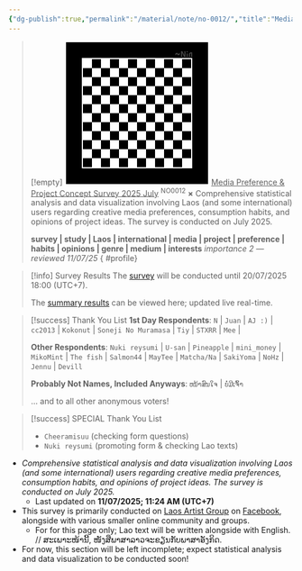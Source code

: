 ```yaml
---
{"dg-publish":true,"permalink":"/material/note/no-0012/","title":"Media Preference & Project Concept Survey 2025 July","tags":["-note"]}
---
```


>[!empty]
> ![RESOURCE/ASSET/OTHER/PlaceholderIcon.png|icon](/img/user/RESOURCE/ASSET/OTHER/PlaceholderIcon.png) <u class="title">Media Preference & Project Concept Survey 2025 July</u> <sup class="title">NO0012</sup> <b class="title">×</b>
> Comprehensive statistical analysis and data visualization involving Laos (and some international) users regarding creative media preferences, consumption habits, and opinions of project ideas. The survey is conducted on July 2025.
> 
> <b>survey | study | Laos | international | media | project | preference | habits | opinions | genre | medium | interests</b>
> <i class="small">importance 2 — reviewed 11/07/25</i>
{ #profile}


>[!info] Survey Results
> The [survey](https://forms.office.com/r/TtCjK9uN1n) will be conducted until 20/07/2025 18:00 (UTC+7).
> 
> The [summary results](https://forms.office.com/Pages/AnalysisPage.aspx?AnalyzerToken=IMbKOjshQVUF8sPbwFwWQwCwz74IL0bZ&id=DQSIkWdsW0yxEjajBLZtrQAAAAAAAAAAAAO__QeX05dUNFoxNUZDVU8xMU5ONU9MTlpWUzQxTVJRRi4u) can be viewed here; updated live real-time.

>[!success] Thank You List
> **1st Day Respondents**: `N` | `Juan` | `AJ :)` | `cc2013` | `Kokonut` | `Soneji No Muramasa` | `Tiy` | `STXRR` |  `Mee` | 
> 
> **Other Respondents**: `Nuki reysumi` | `U-san` | `Pineapple` | `mini_money` | `MikoMint` | `The fish` | `Salmon44` | `MayTee` | `Matcha/Na` |  `SakiYoma` | `NoHz` | `Jennu` | `Devill`
> 
> **Probably Not Names, Included Anyways**: `ຫນ້າສົນໃຈ` | `ບໍ່ມີເຈົ້າ`
> 
> … and to all other anonymous voters!

>[!success] SPECIAL Thank You List
> - `Cheeramisuu` (checking form questions)
> - `Nuki reysumi` (promoting form & checking Lao texts)

- *Comprehensive statistical analysis and data visualization involving Laos (and some international) users regarding creative media preferences, consumption habits, and opinions of project ideas. The survey is conducted on July 2025.*
	- Last updated on **11/07/2025; 11:24 AM (UTC+7)**
- This survey is primarily conducted on [Laos Artist Group](https://www.facebook.com/groups/laosartists/) on [Facebook](https://facebook.com), alongside with various smaller online community and groups.
	- For for this page only; Lao text will be written alongside with English. // ສະເພາະໜ້ານີ້, ໜັງສືພາສາລາວຈະຂຽນກັບພາສາອັງກິດ.
- For now, this section will be left incomplete; expect statistical analysis and data visualization to be conducted soon!

